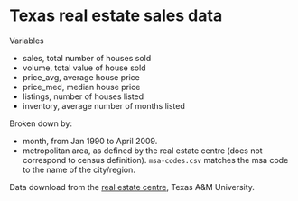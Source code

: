 Texas real estate sales data
============================

Variables

* sales, total number of houses sold
* volume, total value of house sold
* price_avg, average house price
* price_med, median house price
* listings, number of houses listed
* inventory, average number of months listed

Broken down by:

* month, from Jan 1990 to April 2009.
* metropolitan area, as defined by the real estate centre (does not correspond to census definition).  `msa-codes.csv` matches the msa code to the name of the city/region.

Data download from the [real estate centre](http://recenter.tamu.edu/Data/datahs.html), Texas A&M University.